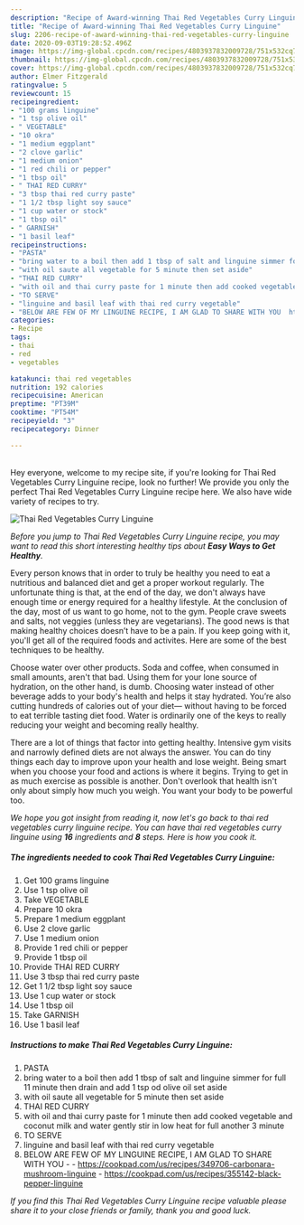```yaml
---
description: "Recipe of Award-winning Thai Red Vegetables Curry Linguine"
title: "Recipe of Award-winning Thai Red Vegetables Curry Linguine"
slug: 2206-recipe-of-award-winning-thai-red-vegetables-curry-linguine
date: 2020-09-03T19:28:52.496Z
image: https://img-global.cpcdn.com/recipes/4803937832009728/751x532cq70/thai-red-vegetables-curry-linguine-recipe-main-photo.jpg
thumbnail: https://img-global.cpcdn.com/recipes/4803937832009728/751x532cq70/thai-red-vegetables-curry-linguine-recipe-main-photo.jpg
cover: https://img-global.cpcdn.com/recipes/4803937832009728/751x532cq70/thai-red-vegetables-curry-linguine-recipe-main-photo.jpg
author: Elmer Fitzgerald
ratingvalue: 5
reviewcount: 15
recipeingredient:
- "100 grams linguine"
- "1 tsp olive oil"
- " VEGETABLE"
- "10 okra"
- "1 medium eggplant"
- "2 clove garlic"
- "1 medium onion"
- "1 red chili or pepper"
- "1 tbsp oil"
- " THAI RED CURRY"
- "3 tbsp thai red curry paste"
- "1 1/2 tbsp light soy sauce"
- "1 cup water or stock"
- "1 tbsp oil"
- " GARNISH"
- "1 basil leaf"
recipeinstructions:
- "PASTA"
- "bring water to a boil then add 1 tbsp of salt and linguine simmer for full 11 minute then drain and add 1 tsp od olive oil set aside"
- "with oil saute all vegetable for 5 minute then set aside"
- "THAI RED CURRY"
- "with oil and thai curry paste for 1 minute then add cooked vegetable and coconut milk and water gently stir in low heat for full another 3 minute"
- "TO SERVE"
- "linguine and basil leaf with thai red curry vegetable"
- "BELOW ARE FEW OF MY LINGUINE RECIPE, I AM GLAD TO SHARE WITH YOU  https://cookpad.com/us/recipes/349706-carbonara-mushroom-linguine https://cookpad.com/us/recipes/355142-black-pepper-linguine"
categories:
- Recipe
tags:
- thai
- red
- vegetables

katakunci: thai red vegetables 
nutrition: 192 calories
recipecuisine: American
preptime: "PT39M"
cooktime: "PT54M"
recipeyield: "3"
recipecategory: Dinner

---
```

<br>
Hey everyone, welcome to my recipe site, if you're looking for Thai Red Vegetables Curry Linguine recipe, look no further! We provide you only the perfect Thai Red Vegetables Curry Linguine recipe here. We also have wide variety of recipes to try.
<br>


![Thai Red Vegetables Curry Linguine](https://img-global.cpcdn.com/recipes/4803937832009728/751x532cq70/thai-red-vegetables-curry-linguine-recipe-main-photo.jpg)

<i>Before you jump to Thai Red Vegetables Curry Linguine recipe, you may want to read this short interesting healthy tips about <strong>Easy Ways to Get Healthy</strong>.</i>

Every person knows that in order to truly be healthy you need to eat a nutritious and balanced diet and get a proper workout regularly. The unfortunate thing is that, at the end of the day, we don't always have enough time or energy required for a healthy lifestyle. At the conclusion of the day, most of us want to go home, not to the gym. People crave sweets and salts, not veggies (unless they are vegetarians). The good news is that making healthy choices doesn’t have to be a pain. If you keep going with it, you'll get all of the required foods and activites. Here are some of the best techniques to be healthy.

Choose water over other products. Soda and coffee, when consumed in small amounts, aren't that bad. Using them for your lone source of hydration, on the other hand, is dumb. Choosing water instead of other beverage adds to your body's health and helps it stay hydrated. You’re also cutting hundreds of calories out of your diet— without having to be forced to eat terrible tasting diet food. Water is ordinarily one of the keys to really reducing your weight and becoming really healthy.

There are a lot of things that factor into getting healthy. Intensive gym visits and narrowly defined diets are not always the answer. You can do tiny things each day to improve upon your health and lose weight. Being smart when you choose your food and actions is where it begins. Trying to get in as much exercise as possible is another. Don't overlook that health isn't only about simply how much you weigh. You want your body to be powerful too. 


<i>We hope you got insight from reading it, now let's go back to thai red vegetables curry linguine recipe. You can have thai red vegetables curry linguine using <strong>16</strong> ingredients and <strong>8</strong> steps. Here is how you cook it.
</i>

##### The ingredients needed to cook Thai Red Vegetables Curry Linguine:

1. Get 100 grams linguine
1. Use 1 tsp olive oil
1. Take  VEGETABLE
1. Prepare 10 okra
1. Prepare 1 medium eggplant
1. Use 2 clove garlic
1. Use 1 medium onion
1. Provide 1 red chili or pepper
1. Provide 1 tbsp oil
1. Provide  THAI RED CURRY
1. Use 3 tbsp thai red curry paste
1. Get 1 1/2 tbsp light soy sauce
1. Use 1 cup water or stock
1. Use 1 tbsp oil
1. Take  GARNISH
1. Use 1 basil leaf


##### Instructions to make Thai Red Vegetables Curry Linguine:

1. PASTA
1. bring water to a boil then add 1 tbsp of salt and linguine simmer for full 11 minute then drain and add 1 tsp od olive oil set aside
1. with oil saute all vegetable for 5 minute then set aside
1. THAI RED CURRY
1. with oil and thai curry paste for 1 minute then add cooked vegetable and coconut milk and water gently stir in low heat for full another 3 minute
1. TO SERVE
1. linguine and basil leaf with thai red curry vegetable
1. BELOW ARE FEW OF MY LINGUINE RECIPE, I AM GLAD TO SHARE WITH YOU -  - https://cookpad.com/us/recipes/349706-carbonara-mushroom-linguine - https://cookpad.com/us/recipes/355142-black-pepper-linguine


<i>If you find this Thai Red Vegetables Curry Linguine recipe valuable please share it to your close friends or family, thank you and good luck.</i>
